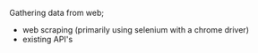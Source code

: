 Gathering data from web;
- web scraping (primarily using selenium with a chrome driver)
- existing API's


